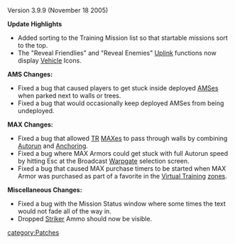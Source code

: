 Version 3.9.9 (November 18 2005)

**Update Highlights**

- Added sorting to the Training Mission list so that startable
  missions sort to the top.
- The "Reveal Friendlies" and "Reveal Enemies"
  [Uplink](../Command_Uplink_Device.md) functions now display
  [Vehicle](../Vehicle.md) Icons.

**AMS Changes:**

- Fixed a bug that caused players to get stuck inside deployed
  [AMSes](../AMS.md) when parked next to walls or trees.
- Fixed a bug that would occasionally keep deployed AMSes from being
  undeployed.

**MAX Changes:**

- Fixed a bug that allowed [TR](../TR.md)
  [MAXes](../Mechanized_Armored_Exo-Suit.md) to pass through
  walls by combining [Autorun](../Autorun.md) and
  [Anchoring](../Anchoring.md).
- Fixed a bug where MAX Armors could get stuck with full Autorun speed
  by hitting Esc at the Broadcast [Warpgate](../Warpgate.md)
  selection screen.
- Fixed a bug that caused MAX purchase timers to be started when MAX
  Armor was purchased as part of a favorite in the [Virtual
  Training](VR_training.md) [zones](Zone.md).

**Miscellaneous Changes:**

- Fixed a bug with the Mission Status window where some times the text
  would not fade all of the way in.
- Dropped [Striker](../Striker.md) Ammo should now be visible.

[category:Patches](category:Patches.md)
